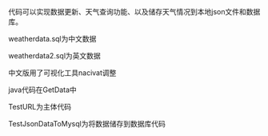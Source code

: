 代码可以实现数据更新、天气查询功能、以及储存天气情况到本地json文件和数据库。

weatherdata.sql为中文数据

weatherdata2.sql为英文数据

中文版用了可视化工具nacivat调整

java代码在GetData中

TestURL为主体代码

TestJsonDataToMysql为将数据储存到数据库代码
